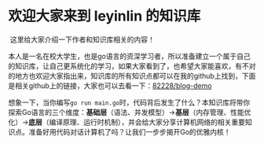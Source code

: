 # 欢迎大家来到  leyinlin 的知识库

​      这里给大家介绍一下作者和知识库相关的内容！         

​      本人是一名在校大学生，也是go语言的资深学习者，所以准备建立一个属于自己的知识库，让自己更系统化的学习，如果大家看到了，也希望大家能喜欢，有不对的地方也欢迎大家指出来，知识库的所有知识点都可以在我的github上找到，下面是相关github上的链接，大家也可以去看一下：[82228/blog-demo](https://github.com/82228/blog-demo)

​       想象一下，当你编写`go run main.go`时，代码背后发生了什么？本知识库将带你探索Go语言的三个维度：**基础层**（语法、并发模型）→**基层**（内存管理、性能优化）→**底层**（编译原理、运行时机制），并会给大家分享计算机网络的相关重要知识点。准备好用代码对话计算机了吗？让我们一步步揭开Go的优雅内核！
